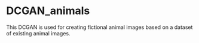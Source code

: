 # DCGAN_animals
This DCGAN is used for creating fictional animal images based on a dataset of existing animal images.
